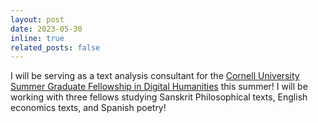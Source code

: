 ```yaml
---
layout: post
date: 2023-05-30 
inline: true
related_posts: false
---
```


I will be serving as a text analysis consultant for the [Cornell University Summer Graduate Fellowship in Digital Humanities](https://digitalscholarship.library.cornell.edu/summer-dh) this summer! I will be working with three fellows studying Sanskrit Philosophical texts, English economics texts, and Spanish poetry!
